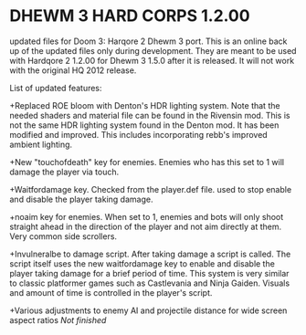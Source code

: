 # DHEWM 3 HARD CORPS 1.2.00
updated files for Doom 3: Harqore 2 Dhewm 3 port.  This is an online back up of the updated files only during development.  They are meant to be used with Hardqore 2 1.2.00 for Dhewm 3 1.5.0 after it is released.  It will not work with the original HQ 2012 release.

List of updated features:

+Replaced ROE bloom with Denton's HDR lighting system.  Note that the needed shaders and material file can be found in the Rivensin mod.  This is not the same HDR lighting system found in the Denton mod.  It has been modified and improved.  This includes incorporating rebb's improved ambient lighting.

+New "touchofdeath" key for enemies.  Enemies who has this set to 1 will damage the player via touch.

+Waitfordamage key.  Checked from the player.def file. used to stop enable and disable the player taking damage.

+noaim key for enemies.  When set to 1, enemies and bots will only shoot straight ahead in the direction of the player and not aim directly at them.  Very common side scrollers.

+Invulneralbe to damage script.  After taking damage a script is called.  The script itself uses the new waitfordamage key to enable and disable the player taking damage for a brief period of time.
This system is very similar to classic platformer games such as Castlevania and Ninja Gaiden.  Visuals and amount of time is controlled in the player's script.

+Various adjustments to enemy AI and projectile distance for wide screen aspect ratios *Not finished*
